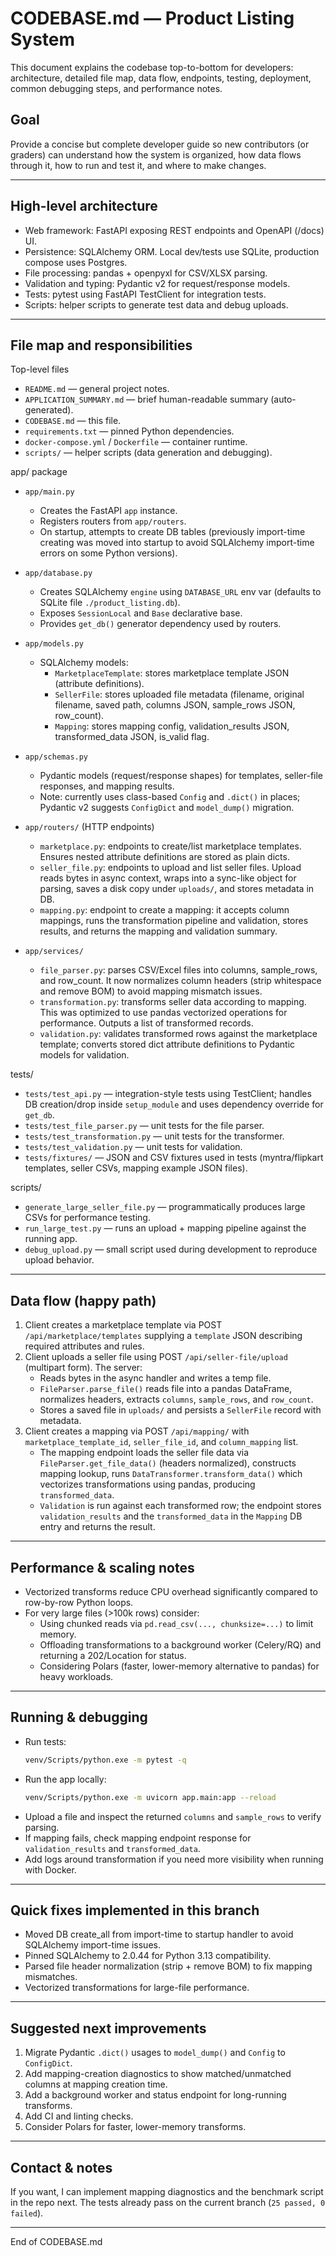# CODEBASE.md — Product Listing System

This document explains the codebase top-to-bottom for developers: architecture, detailed file map, data flow, endpoints, testing, deployment, common debugging steps, and performance notes.

## Goal
Provide a concise but complete developer guide so new contributors (or graders) can understand how the system is organized, how data flows through it, how to run and test it, and where to make changes.

---

## High-level architecture
- Web framework: FastAPI exposing REST endpoints and OpenAPI (/docs) UI.
- Persistence: SQLAlchemy ORM. Local dev/tests use SQLite, production compose uses Postgres.
- File processing: pandas + openpyxl for CSV/XLSX parsing.
- Validation and typing: Pydantic v2 for request/response models.
- Tests: pytest using FastAPI TestClient for integration tests.
- Scripts: helper scripts to generate test data and debug uploads.

---

## File map and responsibilities

Top-level files
- `README.md` — general project notes.
- `APPLICATION_SUMMARY.md` — brief human-readable summary (auto-generated).
- `CODEBASE.md` — this file.
- `requirements.txt` — pinned Python dependencies.
- `docker-compose.yml` / `Dockerfile` — container runtime.
- `scripts/` — helper scripts (data generation and debugging).

app/ package
- `app/main.py`
  - Creates the FastAPI `app` instance.
  - Registers routers from `app/routers`.
  - On startup, attempts to create DB tables (previously import-time creating was moved into startup to avoid SQLAlchemy import-time errors on some Python versions).

- `app/database.py`
  - Creates SQLAlchemy `engine` using `DATABASE_URL` env var (defaults to SQLite file `./product_listing.db`).
  - Exposes `SessionLocal` and `Base` declarative base.
  - Provides `get_db()` generator dependency used by routers.

- `app/models.py`
  - SQLAlchemy models:
    - `MarketplaceTemplate`: stores marketplace template JSON (attribute definitions).
    - `SellerFile`: stores uploaded file metadata (filename, original filename, saved path, columns JSON, sample_rows JSON, row_count).
    - `Mapping`: stores mapping config, validation_results JSON, transformed_data JSON, is_valid flag.

- `app/schemas.py`
  - Pydantic models (request/response shapes) for templates, seller-file responses, and mapping results.
  - Note: currently uses class-based `Config` and `.dict()` in places; Pydantic v2 suggests `ConfigDict` and `model_dump()` migration.

- `app/routers/` (HTTP endpoints)
  - `marketplace.py`: endpoints to create/list marketplace templates. Ensures nested attribute definitions are stored as plain dicts.
  - `seller_file.py`: endpoints to upload and list seller files. Upload reads bytes in async context, wraps into a sync-like object for parsing, saves a disk copy under `uploads/`, and stores metadata in DB.
  - `mapping.py`: endpoint to create a mapping: it accepts column mappings, runs the transformation pipeline and validation, stores results, and returns the mapping and validation summary.

- `app/services/`
  - `file_parser.py`: parses CSV/Excel files into columns, sample_rows, and row_count. It now normalizes column headers (strip whitespace and remove BOM) to avoid mapping mismatch issues.
  - `transformation.py`: transforms seller data according to mapping. This was optimized to use pandas vectorized operations for performance. Outputs a list of transformed records.
  - `validation.py`: validates transformed rows against the marketplace template; converts stored dict attribute definitions to Pydantic models for validation.

tests/
- `tests/test_api.py` — integration-style tests using TestClient; handles DB creation/drop inside `setup_module` and uses dependency override for `get_db`.
- `tests/test_file_parser.py` — unit tests for the file parser.
- `tests/test_transformation.py` — unit tests for the transformer.
- `tests/test_validation.py` — unit tests for validation.
- `tests/fixtures/` — JSON and CSV fixtures used in tests (myntra/flipkart templates, seller CSVs, mapping example JSON files).

scripts/
- `generate_large_seller_file.py` — programmatically produces large CSVs for performance testing.
- `run_large_test.py` — runs an upload + mapping pipeline against the running app.
- `debug_upload.py` — small script used during development to reproduce upload behavior.

---

## Data flow (happy path)
1. Client creates a marketplace template via POST `/api/marketplace/templates` supplying a `template` JSON describing required attributes and rules.
2. Client uploads a seller file using POST `/api/seller-file/upload` (multipart form). The server:
   - Reads bytes in the async handler and writes a temp file.
   - `FileParser.parse_file()` reads file into a pandas DataFrame, normalizes headers, extracts `columns`, `sample_rows`, and `row_count`.
   - Stores a saved file in `uploads/` and persists a `SellerFile` record with metadata.
3. Client creates a mapping via POST `/api/mapping/` with `marketplace_template_id`, `seller_file_id`, and `column_mapping` list.
   - The mapping endpoint loads the seller file data via `FileParser.get_file_data()` (headers normalized), constructs mapping lookup, runs `DataTransformer.transform_data()` which vectorizes transformations using pandas, producing `transformed_data`.
   - `Validation` is run against each transformed row; the endpoint stores `validation_results` and the `transformed_data` in the `Mapping` DB entry and returns the result.

---

## Performance & scaling notes
- Vectorized transforms reduce CPU overhead significantly compared to row-by-row Python loops.
- For very large files (>100k rows) consider:
  - Using chunked reads via `pd.read_csv(..., chunksize=...)` to limit memory.
  - Offloading transformations to a background worker (Celery/RQ) and returning a 202/Location for status.
  - Considering Polars (faster, lower-memory alternative to pandas) for heavy workloads.

---

## Running & debugging
- Run tests:
  ```bash
  venv/Scripts/python.exe -m pytest -q
  ```
- Run the app locally:
  ```bash
  venv/Scripts/python.exe -m uvicorn app.main:app --reload
  ```
- Upload a file and inspect the returned `columns` and `sample_rows` to verify parsing.
- If mapping fails, check mapping endpoint response for `validation_results` and `transformed_data`.
- Add logs around transformation if you need more visibility when running with Docker.

---

## Quick fixes implemented in this branch
- Moved DB create_all from import-time to startup handler to avoid SQLAlchemy import-time issues.
- Pinned SQLAlchemy to 2.0.44 for Python 3.13 compatibility.
- Parsed file header normalization (strip + remove BOM) to fix mapping mismatches.
- Vectorized transformations for large-file performance.

---

## Suggested next improvements
1. Migrate Pydantic `.dict()` usages to `model_dump()` and `Config` to `ConfigDict`.
2. Add mapping-creation diagnostics to show matched/unmatched columns at mapping creation time.
3. Add a background worker and status endpoint for long-running transforms.
4. Add CI and linting checks.
5. Consider Polars for faster, lower-memory transforms.

---

## Contact & notes
If you want, I can implement mapping diagnostics and the benchmark script in the repo next. The tests already pass on the current branch (`25 passed, 0 failed`).

---

End of CODEBASE.md
